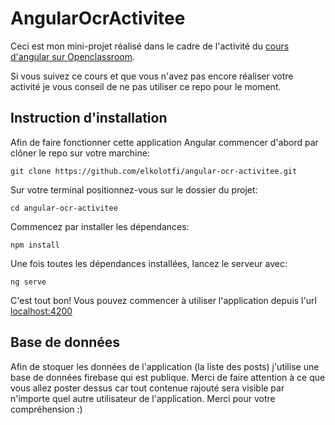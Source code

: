 # AngularOcrActivitee

Ceci est mon mini-projet réalisé dans le cadre de l'activité du [cours d'angular sur Openclassroom](https://openclassrooms.com/fr/courses/4668271-developpez-des-applications-web-avec-angular).

Si vous suivez ce cours et que vous n'avez pas encore réaliser votre activité je vous conseil de ne pas utiliser ce repo pour le moment.

## Instruction d'installation
Afin de faire fonctionner cette application Angular commencer d'abord par clôner le repo sur votre marchine:

`git clone https://github.com/elkolotfi/angular-ocr-activitee.git`

Sur votre terminal positionnez-vous sur le dossier du projet:

`cd angular-ocr-activitee`

Commencez par installer les dépendances:

`npm install`

Une fois toutes les dépendances installées, lancez le serveur avec:

`ng serve`

C'est tout bon! Vous pouvez commencer à utiliser l'application depuis l'url [localhost:4200](http://localhost:4200)

## Base de données

Afin de stoquer les données de l'application (la liste des posts) j'utilise une base de données firebase qui est publique. Merci de faire attention à ce que vous allez poster dessus car tout contenue rajouté sera visible par n'importe quel autre utilisateur de l'application.
Merci pour votre compréhension :)
